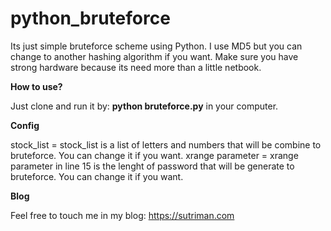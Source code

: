 # python_bruteforce
Its just simple bruteforce scheme using Python. I use MD5 but you can change to another hashing algorithm if you want. Make sure you have strong hardware because its need more than a little netbook.

**How to use?**

Just clone and run it by: **python bruteforce.py** in your computer.

**Config**

stock_list = stock_list is a list of letters and numbers that will be combine to bruteforce. You can change it if you want.
xrange parameter = xrange parameter in line 15 is the lenght of password that will be generate to bruteforce. You can change it if you want.

**Blog**

Feel free to touch me in my blog: https://sutriman.com